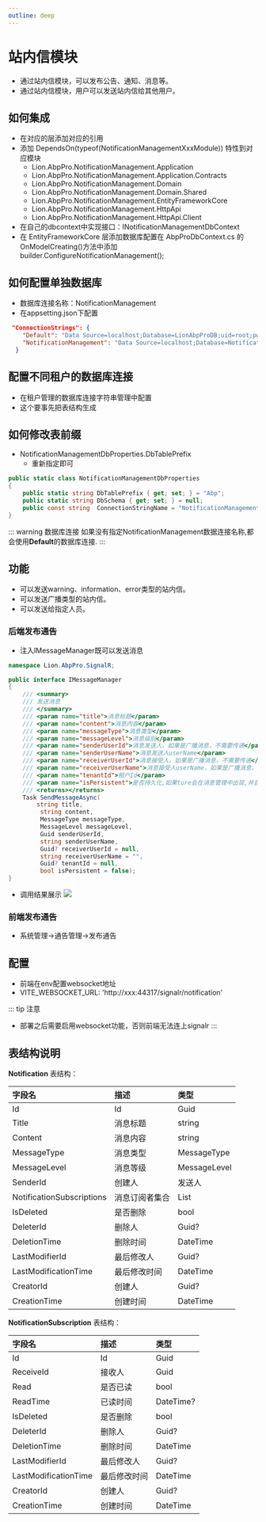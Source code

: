 ```yaml
---
outline: deep
---
```

# 站内信模块
- 通过站内信模块，可以发布公告、通知、消息等。
- 通过站内信模块，用户可以发送站内信给其他用户。

## 如何集成
- 在对应的层添加对应的引用
- 添加 DependsOn(typeof(NotificationManagementXxxModule)) 特性到对应模块
    - Lion.AbpPro.NotificationManagement.Application
    - Lion.AbpPro.NotificationManagement.Application.Contracts
    - Lion.AbpPro.NotificationManagement.Domain
    - Lion.AbpPro.NotificationManagement.Domain.Shared
    - Lion.AbpPro.NotificationManagement.EntityFrameworkCore
    - Lion.AbpPro.NotificationManagement.HttpApi
    - Lion.AbpPro.NotificationManagement.HttpApi.Client
- 在自己的dbcontext中实现接口：INotificationManagementDbContext
- 在 EntityFrameworkCore 层添加数据库配置在 AbpProDbContext.cs 的 OnModelCreating()方法中添加 builder.ConfigureNotificationManagement();


## 如何配置单独数据库
- 数据库连接名称：NotificationManagement
- 在appsetting.json下配置

```json
 "ConnectionStrings": {
    "Default": "Data Source=localhost;Database=LionAbpProDB;uid=root;pwd=mypassword;charset=utf8mb4;Allow User Variables=true;AllowLoadLocalInfile=true",
    "NotificationManagement": "Data Source=localhost;Database=NotificationManagement;uid=root;pwd=mypassword;charset=utf8mb4;Allow User Variables=true;AllowLoadLocalInfile=true"
  }
```
## 配置不同租户的数据库连接
- 在租户管理的数据库连接字符串管理中配置
- 这个要事先把表结构生成

## 如何修改表前缀
- NotificationManagementDbProperties.DbTablePrefix
    - 重新指定即可
```csharp
public static class NotificationManagementDbProperties
{
    public static string DbTablePrefix { get; set; } = "Abp";
    public static string DbSchema { get; set; } = null;
    public const string  ConnectionStringName = "NotificationManagement";
}
```

::: warning 数据库连接
如果没有指定NotificationManagement数据连接名称,都会使用**Default**的数据库连接.
:::

## 功能
- 可以发送warning、information、error类型的站内信。
- 可以发送广播类型的站内信。
- 可以发送给指定人员。

### 后端发布通告
- 注入IMessageManager既可以发送消息
```csharp
namespace Lion.AbpPro.SignalR;

public interface IMessageManager
{
    /// <summary>
    /// 发送消息
    /// </summary>
    /// <param name="title">消息标题</param>
    /// <param name="content">消息内容</param>
    /// <param name="messageType">消息类型</param>
    /// <param name="messageLevel">消息级别</param>
    /// <param name="senderUserId">消息发送人，如果是广播消息，不需要传递</param>
    /// <param name="senderUserName">消息发送人userName</param>
    /// <param name="receiverUserId">消息接受人，如果是广播消息，不需要传递</param>
    /// <param name="receiverUserName">消息接受人userName，如果是广播消息，不需要传递</param>
    /// <param name="tenantId">租户Id</param>
    /// <param name="isPersistent">是否持久化,如果ture会在消息管理中出现,并且右上角也会存在</param>
    /// <returns></returns>
    Task SendMessageAsync(
        string title,
         string content, 
         MessageType messageType,
         MessageLevel messageLevel, 
         Guid senderUserId, 
         string senderUserName, 
         Guid? receiverUserId = null, 
         string receiverUserName = "",
         Guid? tenantId = null, 
         bool isPersistent = false);
}
```
- 调用结果展示
![](https://lion-abp-pro.oss-cn-shenzhen.aliyuncs.com/foods/e91cdf2c5ba24164b18e92cf876a2e00_gonggao.png)

### 前端发布通告
- 系统管理->通告管理->发布通告

## 配置
- 前端在env配置websocket地址
- VITE_WEBSOCKET_URL: 'http://xxx:44317/signalr/notification'

::: tip 注意
- 部署之后需要启用websocket功能，否则前端无法连上signalr
:::

## 表结构说明

**Notification** 表结构：

| 字段名                    | 描述           | 类型                           |
| :------------------------ | :------------- | :----------------------------- |
| Id                        | Id             | Guid                           |
| Title                     | 消息标题       | string                         |
| Content                   | 消息内容       | string                         |
| MessageType               | 消息类型       | MessageType                    |
| MessageLevel              | 消息等级       | MessageLevel                   |
| SenderId                  | 创建人         | 发送人                         |
| NotificationSubscriptions | 消息订阅者集合 | List             |
| IsDeleted                 | 是否删除       | bool                           |
| DeleterId                 | 删除人         | Guid?                          |
| DeletionTime              | 删除时间       | DateTime                       |
| LastModifierId            | 最后修改人     | Guid?                          |
| LastModificationTime      | 最后修改时间   | DateTime                       |
| CreatorId                 | 创建人         | Guid?                          |
| CreationTime              | 创建时间       | DateTime                       |

**NotificationSubscription** 表结构：

| 字段名               | 描述         | 类型      |
| :------------------- | :----------- | :-------- |
| Id                   | Id           | Guid      |
| ReceiveId            | 接收人       | Guid      |
| Read                 | 是否已读     | bool      |
| ReadTime             | 已读时间     | DateTime? |
| IsDeleted            | 是否删除     | bool      |
| DeleterId            | 删除人       | Guid?     |
| DeletionTime         | 删除时间     | DateTime  |
| LastModifierId       | 最后修改人   | Guid?     |
| LastModificationTime | 最后修改时间 | DateTime  |
| CreatorId            | 创建人       | Guid?     |
| CreationTime         | 创建时间     | DateTime  |